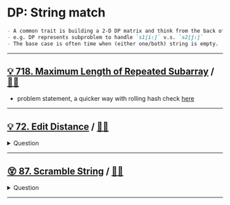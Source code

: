 # DP: String match

```markdown
- A common trait is building a 2-D DP matrix and think from the back of 2 strings.
- e.g. DP represents subproblem to handle `s1[i:]` v.s. `s2[j:]`
- The base case is often time when (either one/both) string is empty.
```

------------------------------------------------------------------------------

## [:bulb: 718. Maximum Length of Repeated Subarray](https://leetcode.com/problems/maximum-length-of-repeated-subarray/) / [:man_technologist:](max_len_of_repeated_subarray_dp.h)

- problem statement, a quicker way with rolling hash check [here](../../substr_matching/README.md#💡-718-maximum-length-of-repeated-subarray-🎯)

------------------------------------------------------------------------------

## [:bulb: 72. Edit Distance](https://leetcode.com/problems/edit-distance/) / [:man_technologist:](edit_distance.h)

<details><summary markdown="span">Question</summary>

```markdown
Given two strings word1 and word2, return the minimum number of operations
required to convert word1 to word2.

You have the following three operations permitted on a word:

Insert a character
Delete a character
Replace a character

Input: word1 = "horse", word2 = "ros"
Output: 3
Explanation:
horse -> rorse (replace 'h' with 'r')
rorse -> rose (remove 'r')
rose -> ros (remove 'e')
```

</details>

------------------------------------------------------------------------------

## [:dizzy_face: 87. Scramble String](https://leetcode.com/problems/scramble-string) / [:man_technologist:](scramble_string.h)

<details><summary markdown="span">Question</summary>

```markdown
We can scramble a string s to get a string t using the following algorithm:

- If the length of the string is 1, stop.
- If the length of the string is > 1, do the following:
  - Split the string into two non-empty substrings at a random index,
    i.e., if the string is s, divide it to x and y where s = x + y.
  - Randomly decide to swap the two substrings or to keep them in the same order
    i.e., after this step, s may become s = x + y or s = y + x.
  - Apply step 1 recursively on each of the two substrings x and y.
- Given two strings s1 and s2 of the same length, return true if s2 is a
  scrambled string of s1, otherwise, return false.

Input: s1 = "great", s2 = "rgeat"
Output: true

Input: s1 = "abcde", s2 = "caebd"
Output: false
```

</details>

------------------------------------------------------------------------------